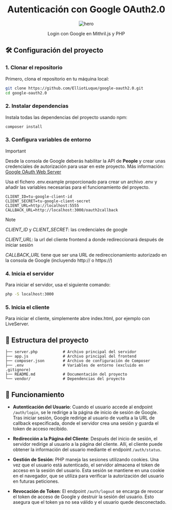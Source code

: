<div align="center">
  
  # Autenticación con Google OAuth2.0
  
   ![hero]

   Login con Google en Mithril.js y PHP
   
</div>

## 🛠️ Configuración del proyecto

### 1. Clonar el repositorio

Primero, clona el repositorio en tu máquina local:

```bash
git clone https://github.com/ElliotLuque/google-oauth2.0.git
cd google-oauth2.0
```

### 2. Instalar dependencias

Instala todas las dependencias del proyecto usando npm:

```bash
composer install
```

### 3. Configura variables de entorno

> [!IMPORTANT]
> Desde la consola de Google deberás habilitar la API de **People** y crear unas credenciales de autorización para usar en este proyecto. Más información: [Google OAuth Web Server](https://developers.google.com/identity/protocols/oauth2/web-server?hl=es-419)

Usa el fichero .env.example proporcionado para crear un archivo .env y añadir las variables necesarias para el funcionamiento del proyecto.

 
```env
CLIENT_ID=tu-google-client-id
CLIENT_SECRET=tu-google-client-secret
CLIENT_URL=http://localhost:5555
CALLBACK_URL=http://localhost:3000/oauth2callback
```
> [!NOTE]
> *CLIENT_ID* y *CLIENT_SECRET*: las credenciales de google
>
> *CLIENT_URL*: la url del cliente frontend a donde redireccionará después de iniciar sesión
>
> *CALLBACK_URL* tiene que ser una URL de redireccionamiento autorizado en la consola de Google (incluyendo http:// o https://)
> 


### 4. Inicia el servidor

Para iniciar el servidor, usa el siguiente comando:

```bash
php -S localhost:3000
```

### 5. Inicia el cliente

Para iniciar el cliente, simplemente abre index.html, por ejemplo con LiveServer.

## 📁 Estructura del proyecto

```plaintext
├── server.php           # Archivo principal del servidor
├── app.js               # Archivo principal del frontend
├── composer.json        # Archivo de configuración de Composer
├── .env                 # Variables de entorno (excluido en .gitignore)
├── README.md            # Documentación del proyecto
└── vendor/              # Dependencias del proyecto
```

## 🚀 Funcionamiento

- **Autenticación del Usuario**: Cuando el usuario accede al endpoint `/auth/login`, se le redirige a la página de inicio de sesión de Google. Tras iniciar sesión, Google redirige al usuario de vuelta a la URL de callback especificada, donde el servidor crea una sesión y guarda el token de acceso recibido.

- **Redirección a la Página del Cliente**: Después del inicio de sesión, el servidor redirige al usuario a la página del cliente. Allí, el cliente puede obtener la información del usuario mediante el endpoint `/auth/status`.
    
- **Gestión de Sesión**: PHP maneja las sesiones utilizando cookies. Una vez que el usuario está autenticado, el servidor almacena el token de acceso en la sesión del usuario. Esta sesión se mantiene en una cookie en el navegador, que se utiliza para verificar la autorización del usuario en futuras peticiones.
    
- **Revocación de Token**: El endpoint `/auth/logout` se encarga de revocar el token de acceso de Google y destruir la sesión del usuario. Esto asegura que el token ya no sea válido y el usuario quede desconectado.

 [hero]: https://www.google.es/images/branding/googlelogo/2x/googlelogo_color_160x56dp.png
